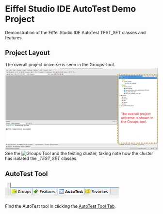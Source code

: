 # Eiffel Studio IDE AutoTest Demo Project
Demonstration of the Eiffel Studio IDE AutoTest TEST_SET classes and features.

## Project Layout
The overall project universe is seen in the Groups-tool.
![Groups Tool](/docs/testing_001_modified.png)
See the ![Groups Tool](https://www.eiffel.org/doc/eiffelstudio/Groups_tool)
and the testing cluster, taking note how the cluster has isolated the *_TEST_SET* classes.

## AutoTest Tool

![AutoTest Tool](/docs/testing_002.png)

Find the AutoTest tool in clicking the [AutoTest Tool Tab](https://www.eiffel.org/doc/eiffelstudio/AutoTest).

